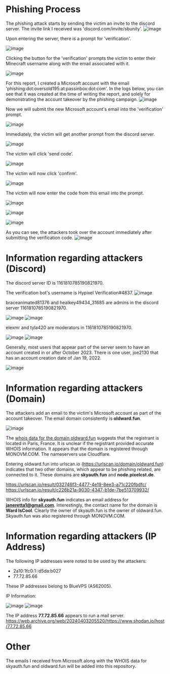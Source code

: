 # Phishing Process

The phishing attack starts by sending the victim an invite to the discord server. The invite link I received was 'discord.com/invite/sbunity'.
![image](https://github.com/laserlamp109/Skyblock-Unity-Discord-Phishing/assets/165952486/003ebea9-b905-4a7e-a16c-e4e7e57f2fda)

Upon entering the server, there is a prompt for 'verification'. 

![image](https://github.com/laserlamp109/Skyblock-Unity-Discord-Phishing/assets/165952486/6c30e1ec-8e06-4775-85f8-2cd2173dcac5)

Clicking the button for the 'verification' prompts the victim to enter their Minecraft username along with the email associated with it.

![image](https://github.com/laserlamp109/Skyblock-Unity-Discord-Phishing/assets/165952486/97fd40b4-dde3-40a9-b732-26118613b0dc)

For this report, I created a Microsoft account with the email 'phishing:dot:oversold195:at:passinbox:dot:com'. In the logs below, you can see that it was created at the time of writing the report, and solely for demonstrating the account takeover by the phishing campaign.
![image](https://github.com/laserlamp109/Skyblock-Unity-Discord-Phishing/assets/165952486/49ce940d-1bc4-4c90-be39-91020322dd6b)

Now we will submit the new Microsoft account's email into the 'verification' prompt.

![image](https://github.com/laserlamp109/Skyblock-Unity-Discord-Phishing/assets/165952486/41a79533-06c1-4954-95b8-44d2e3f1e85b)

Immediately, the victim will get another prompt from the discord server.

![image](https://github.com/laserlamp109/Skyblock-Unity-Discord-Phishing/assets/165952486/e9beff2a-a01d-4285-a462-13d08dc01c3c)

The victim will click 'send code'.

![image](https://github.com/laserlamp109/Skyblock-Unity-Discord-Phishing/assets/165952486/f901e855-5241-460e-ad87-a8d72949cb21)

The victim will now click 'confirm'.

![image](https://github.com/laserlamp109/Skyblock-Unity-Discord-Phishing/assets/165952486/ee77e630-ff2d-47d2-99a4-c09bdd1d19e1)

The victim will now enter the code from this email into the prompt.

![image](https://github.com/laserlamp109/Skyblock-Unity-Discord-Phishing/assets/165952486/f8369a17-3a60-4934-9e8b-ecf759b01d0c)

![image](https://github.com/laserlamp109/Skyblock-Unity-Discord-Phishing/assets/165952486/571e4227-4296-4083-8fa0-d65c2d6af5aa)

![image](https://github.com/laserlamp109/Skyblock-Unity-Discord-Phishing/assets/165952486/bee8264f-94e5-4133-94fc-2c6912b58913)

As you can see, the attackers took over the account immediately after submitting the verification code.
![image](https://github.com/laserlamp109/Skyblock-Unity-Discord-Phishing/assets/165952486/275e7b20-169d-401d-8d93-8cc031a5cae6)

# Information regarding attackers (Discord)

The discord server ID is 1161810785190821970.

The verification bot's username is Hypixel Verification#4837.
![image](https://github.com/laserlamp109/Skyblock-Unity-Discord-Phishing/assets/165952486/04de9117-749d-4a7a-a570-7a4cafb7bf48)

braceanimated81376 and healkey49434_31685 are admins in the discord server 1161810785190821970.

![image](https://github.com/laserlamp109/Skyblock-Unity-Discord-Phishing/assets/165952486/42d22c91-fe98-4ba2-b733-df735bc9c792)
![image](https://github.com/laserlamp109/Skyblock-Unity-Discord-Phishing/assets/165952486/62c20187-7ddd-4255-a14c-4870b9d0f41f)

elexmr and tyla420 are moderators in 1161810785190821970.

![image](https://github.com/laserlamp109/Skyblock-Unity-Discord-Phishing/assets/165952486/385a6f08-f9cf-4d8d-8bbf-2ad28227e622)
![image](https://github.com/laserlamp109/Skyblock-Unity-Discord-Phishing/assets/165952486/6210d71d-2fd1-4059-a2a8-63804467e7c1)

Generally, most users that appear part of the server seem to have an account created in or after October 2023.
There is one user, joe2130 that has an account creation date of Jan 19, 2022.

![image](https://github.com/laserlamp109/Skyblock-Unity-Discord-Phishing/assets/165952486/6178946e-d8a0-4090-a433-9abbec524358)

# Information regarding attackers (Domain)

The attackers add an email to the victim's Microsoft account as part of the account takeover. The email domain consistently is **oldward.fun**.

![image](https://github.com/laserlamp109/Skyblock-Unity-Discord-Phishing/assets/165952486/e90ef6e3-b4ed-4041-83ea-29ead28ea159)

The [whois data for the domain oldward.fun](https://github.com/laserlamp109/Skyblock-Unity-Discord-Phishing/blob/main/oldward.fun%20whois.txt) suggests that the registrant is located in Paris, France. It is unclear if the registrant provided accurate WHOIS information. It appears that the domain is registered through MONOVM.COM. The nameservers use Cloudflare.

Entering oldward.fun into urlscan.io (https://urlscan.io/domain/oldward.fun) indicates that two other domains, which appear to be phishing related, are connected to it. These domains are **skyauth.fun** and **node.pixelcst.de**.

https://urlscan.io/result/032746f3-4477-4e19-8ee3-a71c220fbdfc/
https://urlscan.io/result/c226b21a-9030-4347-b1de-7be513709932/

WHOIS info for **skyauth.fun** indicates an email address for **janeretta1@gmail.com**. Interestingly, the contact name for the domain is **Ward IsCool**. Clearly the owner of skyauth.fun is the owner of oldward.fun. Skyauth.fun was also registered through MONOVM.COM.

# Information regarding attackers (IP Address)

The following IP addresses were noted to be used by the attackers:
* 2a10:1fc0:1::d5da:b027
* 77.72.85.66

These IP addresses belong to BlueVPS (AS62005).

IP Information:

![image](https://github.com/laserlamp109/Skyblock-Unity-Discord-Phishing/assets/165952486/9d10b282-82ae-4098-8153-dc56c30a532d)
![image](https://github.com/laserlamp109/Skyblock-Unity-Discord-Phishing/assets/165952486/f0cb152d-17bb-4cac-b7c5-fd0d1a8f340b)

The IP address **77.72.85.66** appears to run a mail server. 
https://web.archive.org/web/20240403205520/https://www.shodan.io/host/77.72.85.66

# Other

The emails I received from Microsoft along with the WHOIS data for skyauth.fun and oldward.fun will be added into this repository.
